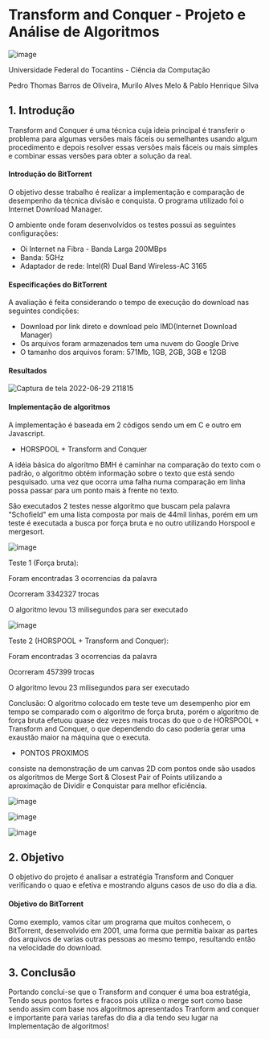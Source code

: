 ﻿# Transform and Conquer - Projeto e Análise de Algoritmos

![image](https://user-images.githubusercontent.com/83835393/171540760-42181cb2-0cc5-4cf6-8da5-b96232ac1dac.png)

Universidade Federal do Tocantins - Ciência da Computação

Pedro Thomas Barros de Oliveira, Murilo Alves Melo & Pablo Henrique Silva


## 1. Introdução

Transform and Conquer é uma técnica cuja ideia principal é transferir o problema para algumas versões mais fáceis ou semelhantes usando algum procedimento e depois resolver essas versões mais fáceis ou mais simples e combinar essas versões para obter a solução da real.

#### Introdução do BitTorrent
O objetivo desse trabalho é realizar a implementação e comparação de desempenho da técnica divisão e conquista. O programa utilizado foi o Internet Download Manager.

O ambiente onde foram desenvolvidos os testes possui as seguintes configurações: 
- Oi Internet na Fibra - Banda Larga 200MBps
- Banda: 5GHz
- Adaptador de rede: Intel(R) Dual Band Wireless-AC 3165

#### Especificações do BitTorrent

A avaliação é feita considerando o tempo de execução do download nas seguintes condições:

- Download por link direto e download pelo IMD(Internet Download Manager) 
- Os arquivos foram armazenados tem uma nuvem do Google Drive
- O tamanho dos arquivos foram: 571Mb, 1GB, 2GB, 3GB e 12GB


#### Resultados

![Captura de tela 2022-06-29 211815](https://user-images.githubusercontent.com/83835393/176569400-b08c3afb-c8f9-45f8-8a71-e13416729bd2.png)

#### Implementação de algoritmos

A implementação é baseada em 2 códigos sendo um em C e outro em Javascript.

- HORSPOOL + Transform and Conquer

A idéia básica do algoritmo BMH é caminhar na comparação do texto com o padrão, o algoritmo obtém informação sobre o texto que está sendo pesquisado. uma vez que ocorra uma falha numa comparação em  linha  possa passar para um ponto mais à frente no texto.

São executados 2 testes nesse algoritmo que buscam pela palavra "Schofield" em uma lista composta por mais de 44mil linhas, porém em um teste é executada a busca por força bruta e no outro utilizando Horspool e mergesort.

![image](https://user-images.githubusercontent.com/91572824/176574365-f25475d2-981a-42f1-8413-81209dc33354.png)

Teste 1 (Força bruta): 

Foram encontradas 3 ocorrencias da palavra

Ocorreram 3342327 trocas

O algoritmo levou 13 milisegundos para ser executado

![image](https://user-images.githubusercontent.com/91572824/176575260-9f7267a8-1db7-46d1-bb0e-6f9b2377e1af.png)

Teste 2 (HORSPOOL + Transform and Conquer): 

Foram encontradas 3 ocorrencias da palavra

Ocorreram 457399 trocas

O algoritmo levou 23 milisegundos para ser executado

Conclusão: O algoritmo colocado em teste teve um desempenho pior em tempo se comparado com o algoritmo de força bruta, porém o algoritmo de força bruta efetuou quase dez vezes mais trocas do que o de HORSPOOL + Transform and Conquer, o que dependendo do caso poderia gerar uma exaustão maior na máquina que o executa.

- PONTOS PROXIMOS

consiste na demonstração de um canvas 2D com pontos onde são usados os algoritmos de Merge Sort & Closest Pair of Points utilizando a aproximação de Dividir e Conquistar para melhor eficiência.


![image](https://user-images.githubusercontent.com/91572824/176576727-88507895-1429-488f-b031-055f71f0621c.png)


![image](https://user-images.githubusercontent.com/91572824/176576796-41654120-4145-4b7f-a8d2-3758473eafcd.png)


![image](https://user-images.githubusercontent.com/91572824/176576900-ceb5fa5f-8854-4dee-b8db-a7ea8a400848.png)

## 2. Objetivo
O objetivo do projeto é analisar a estratégia Transform and Conquer verificando o quao e efetiva e mostrando alguns casos de uso do dia a dia.

#### Objetivo do BitTorrent
Como exemplo, vamos citar um programa que muitos conhecem, o BitTorrent, desenvolvido em 2001, uma forma que permitia baixar as partes dos arquivos de varias outras pessoas ao mesmo tempo, resultando então na velocidade do download.

## 3. Conclusão
 Portando conclui-se que o Transform and conquer é uma boa estratégia, Tendo seus pontos fortes e fracos pois utiliza o merge sort como base sendo assim com base nos algoritmos apresentados Tranform and conquer e importante para varias tarefas do dia a dia tendo seu lugar na Implementação de algoritmos!
